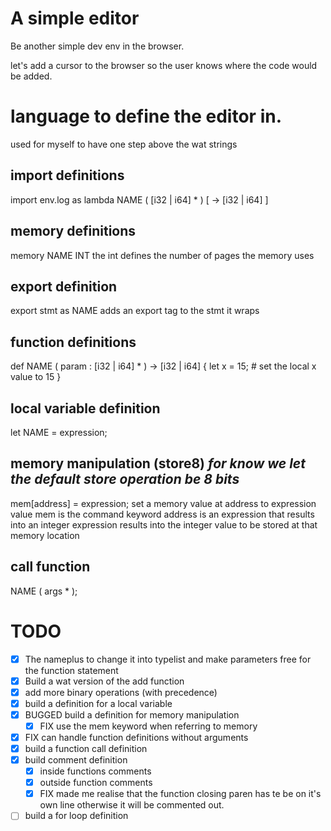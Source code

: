 # A simple editor
Be another simple dev env in the browser.

let's add a cursor to the browser so the user knows where the code would be added.

# language to define the editor in.
used for myself to have one step above the wat strings

## import definitions
import env.log as lambda NAME ( [i32 | i64] * ) [ -> [i32 | i64] ]

## memory definitions
memory NAME INT
the int defines the number of pages the memory uses

## export definition
export stmt as NAME
adds an export tag to the stmt it wraps

## function definitions
def NAME ( param : [i32 | i64] * ) -> [i32 | i64] {
    let x = 15; # set the local x value to 15
}

## local variable definition
let NAME = expression;

## memory manipulation (store8) *for know we let the default store operation be 8 bits*
mem\[address\] = expression;
set a memory value at address to expression value
mem is the command keyword
address is an expression that results into an integer
expression results into the integer value to be stored at that memory location

## call function
NAME \( args * \);

# TODO
- [x] The nameplus to change it into typelist and make parameters free for the function statement
- [x] Build a wat version of the add function
- [x] add more binary operations (with precedence)
- [x] build a definition for a local variable
- [x] BUGGED build a definition for memory manipulation
    - [x] FIX use the mem keyword when referring to memory
- [x] FIX can handle function definitions without arguments
- [x] build a function call definition
- [x] build comment definition
    - [x] inside functions comments
    - [x] outside function comments
    - [x] FIX made me realise that the function closing paren has te be on it's own line otherwise it will be commented out.
- [ ] build a for loop definition